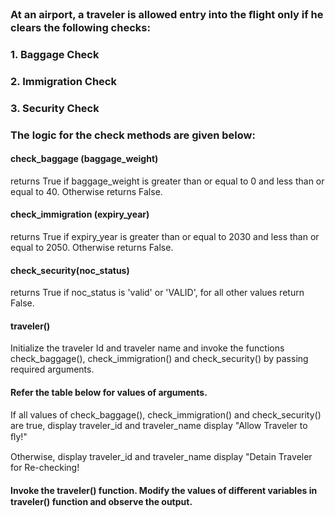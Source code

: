 ### At an airport, a traveler is allowed entry into the ﬂight only if he clears the following checks:
### 1. Baggage Check
### 2. Immigration Check
### 3. Security Check

### The logic for the check methods are given below:

#### check_baggage (baggage_weight)
returns True if baggage_weight is greater than or equal to 0 and less than or equal to 40. Otherwise returns False.

#### check_immigration (expiry_year)
returns True if expiry_year is greater than or equal to 2030 and less than or equal to 2050. Otherwise returns False.

#### check_security(noc_status)
returns True if noc_status is 'valid' or 'VALID', for all other values return False.

#### traveler()
Initialize the traveler Id and traveler name and invoke the functions check_baggage(), check_immigration() and check_security() by passing required arguments.

#### Refer the table below for values of arguments.
If all values of check_baggage(), check_immigration() and check_security() are true, 
display traveler_id and traveler_name
display "Allow Traveler to ﬂy!"

Otherwise,
display traveler_id and traveler_name
display "Detain Traveler for Re-checking!

#### Invoke the traveler() function. Modify the values of diﬀerent variables in traveler() function and observe the output.
